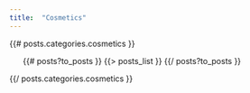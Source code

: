 ```yaml
---
title:  "Cosmetics"
---
```

{{# posts.categories.cosmetics }}

  <ul>
    {{# posts?to_posts }}
      {{> posts_list }}
    {{/ posts?to_posts }}
  </ul>
{{/ posts.categories.cosmetics }}
